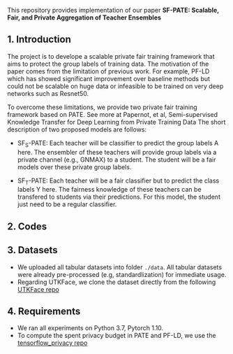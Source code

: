 This repository provides implementation of our paper **SF-PATE: Scalable, Fair, and Private Aggregation of Teacher Ensembles**

## 1. Introduction
The project is to develope a scalable private fair training framework that aims to protect the group labels of training data. The motivation of the paper comes from the limitation of previous work. For example, PF-LD which has  showed significant improvement over baseline methods but could not be scalable on huge data or infeasible to be trained on very deep networks such as Resnet50. 

To overcome these limitations, we provide two private fair training framework based on PATE. See more at Papernot, et al, Semi-supervised Knowledge Transfer for Deep Learning from Private Training Data
The short description of two proposed models are follows:
- SF<sub>S</sub>-PATE: Each teacher will be classifier to predict the group labels A here. The ensembler of these teachers will provide group labels via a private channel (e.g., GNMAX) to a student. The student will be a fair models over these private group labels. 

- SF<sub>T</sub>-PATE: Each teacher will be a fair classifier but to predict the class labels Y here. The fairness knowledge of these teachers can be transfered to students via their predictions. For this model, the student just need to be a regular classifier.

## 2. Codes


## 3. Datasets

- We uploaded all tabular datasets into folder `./data`.  All tabular datasets were already pre-processed (e.g, standardlization) for immediate usage. 
- Regarding UTKFace, we clone the dataset directly from the following [UTKFace repo](https://github.com/aicip/UTKFace)

## 4. Requirements
- We ran all experiments on Python 3.7, Pytorch 1.10.
- To compute the spent privacy budget in PATE and PF-LD, we use the [tensorflow_privacy repo](https://github.com/tensorflow/privacy)  

